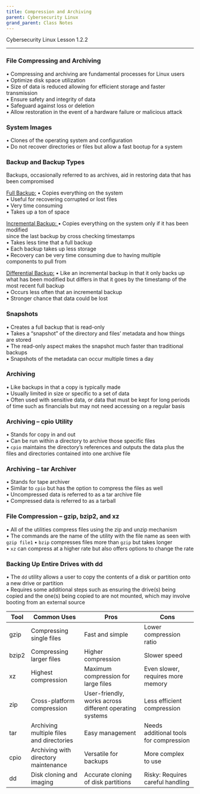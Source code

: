```yaml
---
title: Compression and Archiving
parent: Cybersecurity Linux
grand_parent: Class Notes
---
```

Cybersecurity Linux Lesson 1.2.2
___
### File Compressing and Archiving  
• Compressing and archiving are fundamental processes for Linux users  
• Optimize disk space utilization  
	• Size of data is reduced allowing for efficient storage and faster transmission  
• Ensure safety and integrity of data  
	• Safeguard against loss or deletion  
	• Allow restoration in the event of a hardware failure or malicious attack

### System Images  
• Clones of the operating system and configuration  
• Do not recover directories or files but allow a fast bootup for a system

### Backup and Backup Types  
Backups, occasionally referred to as archives, aid in restoring data that has been compromised

<u>Full Backup:</u>
	• Copies everything on the system  
	• Useful for recovering corrupted or lost files  
	• Very time consuming  
	• Takes up a ton of space

<u>Incremental Backup:  </u>
	• Copies everything on the system only if it has been modified  
	since the last backup by cross checking timestamps  
	• Takes less time that a full backup  
	• Each backup takes up less storage  
	• Recovery can be very time consuming due to having multiple  
	components to pull from

<u>Differential Backup:</u>
	• Like an incremental backup in that it only backs up what has been modified but differs in that it goes by the timestamp of the most recent full backup  
	• Occurs less often that an incremental backup  
	• Stronger chance that data could be lost

### Snapshots  
• Creates a full backup that is read-only  
• Takes a “snapshot” of the directory and files’ metadata and how things are stored  
• The read-only aspect makes the snapshot much faster than traditional backups  
• Snapshots of the metadata can occur multiple times a day

### Archiving  
• Like backups in that a copy is typically made  
• Usually limited in size or specific to a set of data  
• Often used with sensitive data, or data that must be kept for long periods of time such as financials but may not need accessing on a regular basis

### Archiving – cpio Utility  
• Stands for copy in and out  
• Can be run within a directory to archive those specific files  
• `cpio` maintains the directory’s references and outputs the data plus the files and directories contained into one archive file

### Archiving – tar Archiver  
• Stands for tape archiver  
• Similar to `cpio` but has the option to compress the files as well  
• Uncompressed data is referred to as a tar archive file  
• Compressed data is referred to as a tarball

### File Compression – gzip, bzip2, and xz  
• All of the utilities compress files using the zip and unzip mechanism  
• The commands are the name of the utility with the file name as seen with `gzip file1`
• `bzip` compresses files more than `gzip` but takes longer  
• `xz` can compress at a higher rate but also offers options to change the rate

### Backing Up Entire Drives with dd  
• The `dd` utility allows a user to copy the contents of a disk or partition onto a new drive or partition  
• Requires some additional steps such as ensuring the drive(s) being copied and the one(s) being copied to are not mounted, which may involve booting from an external source

| Tool | Common Uses | Pros | Cons | 
| --- | --- | --- | --- |
| gzip | Compressing single files | Fast and simple | Lower compression ratio  |
| bzip2 | Compressing larger files | Higher compression | Slower speed  |
| xz | Highest compression | Maximum compression for large files  | Even slower, requires more memory  |
| zip | Cross-platform compression  | User-friendly, works across different operating systems | Less efficient compression  |
| tar | Archiving multiple files and directories | Easy management | Needs additional tools for compression | 
| cpio | Archiving with directory maintenance | Versatile for backups | More complex to use |
| dd | Disk cloning and imaging | Accurate cloning of disk partitions  | Risky: Requires careful handling |